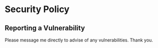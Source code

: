 # Security Policy

## Reporting a Vulnerability

Please message me directly to advise of any vulnerabilities. Thank you.
